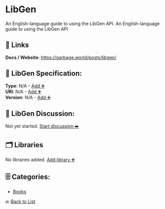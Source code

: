 # LibGen

An English-language guide to using the LibGen API. An English-language guide to using the LibGen API

##  🔗 Links
**Docs / Website**: https://garbage.world/posts/libgen/

## 🧬 LibGen Specification:
**Type**: N/A - [Add ➕](https://github.com/apis-list/apis-list/edit/main/apis/libgen/libgen.yaml)  
**URI**: N/A - [Add ➕](https://github.com/apis-list/apis-list/edit/main/apis/libgen/libgen.yaml)  
**Version**: N/A - [Add ➕](https://github.com/apis-list/apis-list/edit/main/apis/libgen/libgen.yaml)

## 💬 LibGen Discussion:
Not yet started. [Start discussion ➡️](https://github.com/apis-list/apis-list/discussions/new)

## 🗂️ Libraries

No libraries added. [Add library ➕](https://github.com/apis-list/apis-list/edit/main/apis/libgen/libgen.yaml)    


## 🗄️ Categories:
- [Books](https://github.com/apis-list/apis-list#books-)

🔙  [Back to List](https://github.com/apis-list/apis-list)

